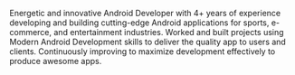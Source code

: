 Energetic and innovative Android Developer with 4+ years of experience developing and building cutting-edge Android applications for sports, e-commerce, and entertainment industries.  Worked and built projects using Modern Android Development skills to deliver the quality app to users and clients. Continuously improving to maximize development effectively to produce awesome apps. 

<!---
SKILLS

- Solid understanding of Android fundamentals including app components, lifecycle, views, app resources, etc. 
- Worked with architecture components in Android Jetpack such as Data Binding, Lifecycles-Aware, ViewModel, LiveData, Navigation component, Room.
- Built projects are applying MVVM, Clean Architecture, joining to develop the project structure as well. 
- Handle asynchronous  using Thread, Handler, ExecutorService, Kotlin Coroutines, RxJava2. 
- Experience with standard third-party libraries like Dagger 2, Koin, Retrofit, OkHttp, Gson, Glide, etc. 
- Experience with Unit Test, mocking libraries (MockK, Mockito, MockServer), instrumented tests with Robolectrics, JaCoCo coverage reports. 
- Worked with Firebase (Authentication, Crashlytics, Cloud Message, In-App Message), Facebook SDK, Yahoo SDK, and LG Dual Screen SDK.
- Be familiar with CI/CD using GitLab CI/CD, GitHub Actions, and Fastlane.
- Strong understanding of Git and GitFlow.

Programming Languages: Java, Kotlin, Dart.
--->
